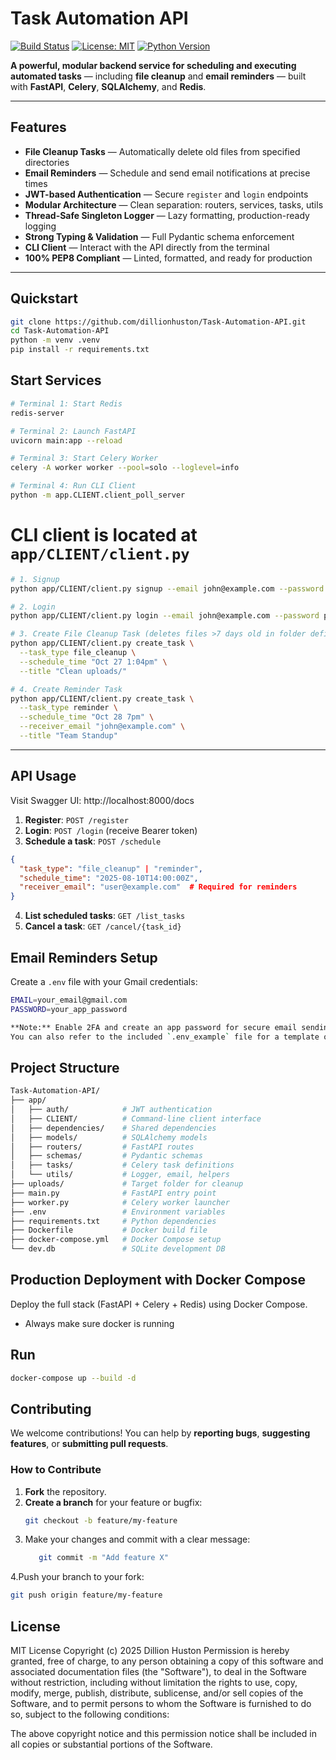 # Task Automation API
[![Build Status](https://img.shields.io/github/actions/workflow/status/dillionhuston/Task-Automation-API/ci.yml)](https://github.com/dillionhuston/Task-Automation-API/actions)
[![License: MIT](https://img.shields.io/badge/License-MIT-blue)](LICENSE)
[![Python Version](https://img.shields.io/badge/python-3.8%2B-blue)](https://www.python.org/)

**A powerful, modular backend service for scheduling and executing automated tasks** — including **file cleanup** and **email reminders** — built with **FastAPI**, **Celery**, **SQLAlchemy**, and **Redis**.

---

##  Features

- **File Cleanup Tasks** — Automatically delete old files from specified directories  
- **Email Reminders** — Schedule and send email notifications at precise times  
- **JWT-based Authentication** — Secure `register` and `login` endpoints  
- **Modular Architecture** — Clean separation: routers, services, tasks, utils  
- **Thread-Safe Singleton Logger** — Lazy formatting, production-ready logging  
- **Strong Typing & Validation** — Full Pydantic schema enforcement  
- **CLI Client** — Interact with the API directly from the terminal  
- **100% PEP8 Compliant** — Linted, formatted, and ready for production  

---

##  Quickstart
```bash
git clone https://github.com/dillionhuston/Task-Automation-API.git
cd Task-Automation-API
python -m venv .venv
pip install -r requirements.txt
```

## Start Services
```bash
# Terminal 1: Start Redis
redis-server

# Terminal 2: Launch FastAPI
uvicorn main:app --reload

# Terminal 3: Start Celery Worker
celery -A worker worker --pool=solo --loglevel=info

# Terminal 4: Run CLI Client
python -m app.CLIENT.client_poll_server
```

# CLI client is located at `app/CLIENT/client.py`
```bash
# 1. Signup
python app/CLIENT/client.py signup --email john@example.com --password pass12334 --username john

# 2. Login
python app/CLIENT/client.py login --email john@example.com --password pass12334

# 3. Create File Cleanup Task (deletes files >7 days old in folder defined in constants.py
python app/CLIENT/client.py create_task \
  --task_type file_cleanup \
  --schedule_time "Oct 27 1:04pm" \
  --title "Clean uploads/"

# 4. Create Reminder Task
python app/CLIENT/client.py create_task \
  --task_type reminder \
  --schedule_time "Oct 28 7pm" \
  --receiver_email "john@example.com" \
  --title "Team Standup"

```
---

## API Usage
Visit Swagger UI: http://localhost:8000/docs
1. **Register**: `POST /register`
2. **Login**: `POST /login` (receive Bearer token)
3. **Schedule a task**: `POST /schedule`
```json
{
  "task_type": "file_cleanup" | "reminder",
  "schedule_time": "2025-08-10T14:00:00Z",
  "receiver_email": "user@example.com"  # Required for reminders
}
```
4. **List scheduled tasks**: `GET /list_tasks`
5. **Cancel a task**: `GET /cancel/{task_id}`

## Email Reminders Setup
Create a `.env` file with your Gmail credentials:

```bash
EMAIL=your_email@gmail.com
PASSWORD=your_app_password

**Note:** Enable 2FA and create an app password for secure email sending.  
You can also refer to the included `.env_example` file for a template of all required environment variables.
```
## Project Structure
```bash
Task-Automation-API/
├── app/
│   ├── auth/            # JWT authentication
│   ├── CLIENT/          # Command-line client interface
│   ├── dependencies/    # Shared dependencies
│   ├── models/          # SQLAlchemy models
│   ├── routers/         # FastAPI routes
│   ├── schemas/         # Pydantic schemas
│   ├── tasks/           # Celery task definitions
│   └── utils/           # Logger, email, helpers
├── uploads/             # Target folder for cleanup
├── main.py              # FastAPI entry point
├── worker.py            # Celery worker launcher
├── .env                 # Environment variables
├── requirements.txt     # Python dependencies
├── Dockerfile           # Docker build file
├── docker-compose.yml   # Docker Compose setup
└── dev.db               # SQLite development DB
```

## Production Deployment with Docker Compose
Deploy the full stack (FastAPI + Celery + Redis) using Docker Compose.
- Always make sure docker is running
## Run 
```bash
docker-compose up --build -d
```

## Contributing

We welcome contributions! You can help by **reporting bugs**, **suggesting features**, or **submitting pull requests**.  

### How to Contribute

1. **Fork** the repository.  
2. **Create a branch** for your feature or bugfix:  
   ```bash
   git checkout -b feature/my-feature
    ```
3. Make your changes and commit with a clear message:
   ```bash
      git commit -m "Add feature X"
   ```
4.Push your branch to your fork:
```bash
git push origin feature/my-feature
```

##  License
MIT License
Copyright (c) 2025 Dillion Huston
Permission is hereby granted, free of charge, to any person obtaining a copy
of this software and associated documentation files (the "Software"), to deal
in the Software without restriction, including without limitation the rights
to use, copy, modify, merge, publish, distribute, sublicense, and/or sell
copies of the Software, and to permit persons to whom the Software is
furnished to do so, subject to the following conditions:

The above copyright notice and this permission notice shall be included in all
copies or substantial portions of the Software.

